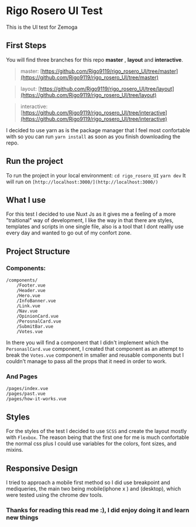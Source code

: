 # Rigo Rosero UI Test 

This is the UI test for Zemoga


## First Steps

You will find three branches for this repo **master** , **layout** and **interactive**. 
> master: [https://github.com/Rigo9119/rigo_rosero_UI/tree/master](https://github.com/Rigo9119/rigo_rosero_UI/tree/master)

> layout: [https://github.com/Rigo9119/rigo_rosero_UI/tree/layout](https://github.com/Rigo9119/rigo_rosero_UI/tree/layout)

> interactive: [https://github.com/Rigo9119/rigo_rosero_UI/tree/interactive](https://github.com/Rigo9119/rigo_rosero_UI/tree/interactive)

I decided to use yarn as is the package manager that I feel most confortable with so you can run `yarn install` as soon as you finish downloading the repo.

## Run the project 

To run the project in your local environment: 
`cd rigo_rosero_UI`
`yarn dev`
It will run on `[http://localhost:3000/](http://localhost:3000/) `

## What I use

For this test I decided to use Nuxt Js as it gives me a feeling of a more "traitional" way of development, I like the way in that there are styles, templates and scripts in one single file, also is a tool that I dont reallly use every day and wanted to go out of my confort zone.
 
 ## Project Structure
 ### Components:
```
/components/
	/Footer.vue
	/Header.vue
	/Hero.vue
	/InfoBanner.vue
	/Link.vue
	/Nav.vue
	/OpinionCard.vue
	/PerosnalCard.vue
	/SubmitBar.vue
	/Votes.vue
```
In there you will find a component that I didn't implement which the ```PersonaslCard.vue``` component, I created that component as an attempt to 
break the ```Votes.vue``` component in smaller and reusable components but I couldn't manage to pass all the props that it need in order to work. 

### And Pages

```
/pages/index.vue
/pages/past.vue
/pages/how-it-works.vue
```

## Styles 

For the styles of the test I decided to use ```SCSS``` and create the layout mostly with ```Flexbox```. The reason being that the first one for me is much confortable the normal css plus I could use variables for the colors, font sizes, and mixins.  

## Responsive Design 
I tried to approach a mobile first method so I did use breakpoint and mediqueries, the main two being mobile(iphone x ) and (desktop), which were tested using the chrome dev tools.

### Thanks for reading this read me :), I did enjoy doing it and learn new things   
